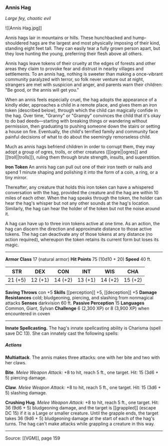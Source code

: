 ### Annis Hag
_Large fey, chaotic evil_

![[Annis Hag.jpg]]

Annis hags lair in mountains or hills. These hunchbacked and hump-shouldered hags are the largest and most physically imposing of their kind, standing eight feet tall. They can easily tear a fully grown person apart, but they love hunting the young, preferring their flesh above all others.

Annis hags leave tokens of their cruelty at the edges of forests and other areas they claim to provoke fear and distrust in nearby villages and settlements. To an annis hag, nothing is sweeter than making a once-vibrant community paralyzed with terror, so folk never venture out at night, strangers are met with suspicion and anger, and parents warn their children: "Be good, or the annis will get you."

When an annis feels especially cruel, the hag adopts the appearance of a kindly elder, approaches a child in a remote place, and gives them an iron token (described below), through which the child can magically confide in the hag. Over time, "Granny" or "Grampy" convinces the child that it's okay to do bad deeds—starting with breaking things or wandering without permission, then graduating to pushing someone down the stairs or setting a house on fire. Eventually, the child's terrified family and community face painful decisions of what to do about the seemingly remorseless child.

Much as annis hags befriend children in order to corrupt them, they may adopt a group of ogres, trolls, or other creatures ([[ogre||ogres]] and [[troll||trolls]]), ruling them through brute strength, insults, and superstition.

**Iron Token** An annis hag can pull out one of their iron teeth or nails and spend 1 minute shaping and polishing it into the form of a coin, a ring, or a tiny mirror.

Thereafter, any creature that holds this iron token can have a whispered conversation with the hag, provided the creature and the hag are within 10 miles of each other. When the hag speaks through the token, the holder can hear the hag's whisper but not any other sounds at the hag's location. Similarly, the hag can hear the holder of the token but not the noise around it.

A hag can have up to three iron tokens active at one time. As an action, the hag can discern the direction and approximate distance to those active tokens. The hag can deactivate any of those tokens at any distance (no action required), whereupon the token retains its current form but loses its magic.

---

**Armor Class** 17 (natural armor)
**Hit Points** 75 (10d10 + 20)
**Speed** 40 ft.

| STR     | DEX     | CON     | INT     | WIS     | CHA     |
|---------|---------|---------|---------|---------|---------|
| 21 (+5) | 12 (+1) | 14 (+2) | 13 (+1) | 14 (+2) | 15 (+2) |

**Saving Throws** con +5
**Skills** [[perception]] +5, [[deception]] +5
**Damage Resistances** cold; bludgeoning, piercing, and slashing from nonmagical attacks
**Senses** darkvision 60 ft.
**Passive Perception** 15
**Languages** Common, Giant, Sylvan
**Challenge** 6 (2,300 XP) or 8 (3,900 XP) when encountered in coven

---

**Innate Spellcasting.** The hag's innate spellcasting ability is Charisma (spell save DC 13). She can innately cast the following spells:

##### Actions
**Multiattack**. The annis makes three attacks: one with her bite and two with her claws.

**Bite**. _Melee Weapon Attack:_ +8 to hit, reach 5 ft., one target. Hit: 15 (3d6 + 5) piercing damage.

**Claw**. _Melee Weapon Attack:_ +8 to hit, reach 5 ft., one target. Hit: 15 (3d6 + 5) slashing damage.

**Crushing Hug**. _Melee Weapon Attack:_ +8 to hit, reach 5 ft., one target. Hit: 36 (9d6 + 5) bludgeoning damage, and the target is [[grappled]] (escape DC 15) if it is a Large or smaller creature. Until the grapple ends, the target takes 36 (9d6 + 5) bludgeoning damage at the start of each of the hag's turns. The hag can't make attacks while grappling a creature in this way.

---

Source: [[VGM]], page 159
